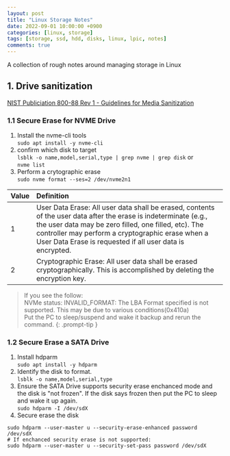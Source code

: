 ```yaml
---
layout: post
title: "Linux Storage Notes"
date: 2022-09-01 10:00:00 +0900
categories: [linux, storage]
tags: [storage, ssd, hdd, disks, linux, lpic, notes]
comments: true
---
```


A collection of rough notes around managing storage in Linux


## 1. Drive sanitization

[NIST Publiciation 800-88 Rev 1 - Guidelines for Media Sanitization](https://nvlpubs.nist.gov/nistpubs/specialpublications/nist.sp.800-88r1.pdf)

### 1.1 Secure Erase for NVME Drive


1. Install the nvme-cli tools \
`sudo apt install -y nvme-cli`
2. confirm which disk to target  \
`lsblk -o name,model,serial,type | grep nvme | grep disk` or \
`nvme list`
3. Perform a crytographic erase \
 `sudo nvme format --ses=2 /dev/nvme2n1`

| Value | Definition |
| :- | :-
| 1 | 	User Data Erase: All user data shall be erased, contents of the user data after the erase is indeterminate (e.g., the user data may be zero filled, one filled, etc). The controller may perform a cryptographic erase when a User Data Erase is requested if all user data is encrypted. |
| 2 | Cryptographic Erase: All user data shall be erased cryptographically. This is accomplished by deleting the encryption key.|


> If you see the follow: \
NVMe status: INVALID_FORMAT: The LBA Format specified is not supported. This may be due to various conditions(0x410a) \
Put the PC to sleep/suspend and wake it backup and rerun the command. 
{: .prompt-tip }

### 1.2 Secure Erase a SATA Drive

1. Install hdparm \
`sudo apt install -y hdparm`
2. Identify the disk to format. \
`lsblk -o name,model,serial,type`
3. Ensure the SATA Drive supports security erase enchanced mode and the disk is "not frozen". If the disk says frozen then put the PC to sleep and wake it up again. \
`sudo hdparm -I /dev/sdX`
4. Secure erase the disk
```shell
sudo hdparm --user-master u --security-erase-enhanced password /dev/sdX
# If enchanced security erase is not supported:
sudo hdparm --user-master u --security-set-pass password /dev/sdX
```

